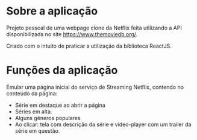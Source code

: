 # Sobre a aplicação

Projeto pessoal de uma webpage clone da Netflix feita utilizando a API disponibilizada no site https://www.themoviedb.org/.

Criado com o intuito de praticar a utilização da biblioteca ReactJS. 

# Funções da aplicação

Emular uma página inicial do serviço de Streaming Netflix, contendo no conteúdo da página:
  - Série em destaque ao abrir a página
  - Séries em alta.
  - Alguns gêneros populares
  - Ao clicar: tela com descrição da série e video-player com um trailer da série em questão.
